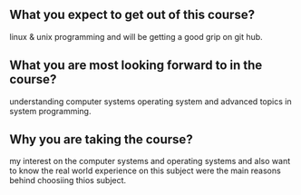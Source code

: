 ## What you expect to get out of this course?
linux & unix programming and will be getting a good grip on git hub.
 
## What you are most looking forward to in the course?
understanding computer systems operating system and advanced topics in system programming.
 
## Why you are taking the course?
my interest on the computer systems and operating systems and also want to know the real world experience on this subject were the main reasons behind choosiing thios subject.

